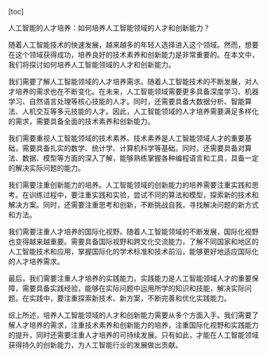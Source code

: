 
[toc]                    
                
                
人工智能的人才培养：如何培养人工智能领域的人才和创新能力？

随着人工智能技术的快速发展，越来越多的年轻人选择进入这个领域。然而，想要在这个领域获得成功，培养良好的技术素养和创新能力是非常重要的。在本文中，我们将探讨如何培养人工智能领域的人才和创新能力。

我们需要了解人工智能领域的人才培养需求。随着人工智能技术的不断发展，对人才培养的需求也在不断变化。在未来，人工智能领域需要更多具备深度学习、机器学习、自然语言处理等核心技能的人才。同时，还需要具备大数据分析、智能算法、人机交互等多元技能的人才。因此，人工智能领域的人才培养需要满足多样化的需求，需要具备全面的技术素养和创新能力。

我们需要重视人工智能领域的技术素养。技术素养是人工智能领域人才的重要基础，需要具备扎实的数学、统计学、计算机科学等基础。同时，还需要具备对算法、数据、模型等方面的深入了解，能够熟练掌握各种编程语言和工具，具备一定的解决实际问题的能力。

我们需要注重创新能力的培养。人工智能领域的创新能力的培养需要注重实践和思考。在训练过程中，要注重实践和实验，尝试不同的算法和模型，探索新的技术和解决方案。同时，还需要注重思考和创新，不断挑战自我，寻找解决问题的新方式和方法。

我们需要注重人才培养的国际化视野。随着人工智能领域的不断发展，国际化视野也变得越来越重要。需要具备国际视野和跨文化交流能力，了解不同国家和地区的人工智能技术和应用，掌握国际化的学术标准和技术前沿，能够更好地适应国际化的人才培养需求。

最后，我们需要注重人才培养的实践能力。实践能力是人工智能领域人才的重要保障，需要具备实践经验，能够在实际问题中运用所学的知识和技能，解决实际问题。在实践中，要注重探索新技术、新方案，不断完善和优化实践能力。

综上所述，培养人工智能领域的人才和创新能力需要从多个方面入手。我们需要了解人才培养的需求，注重技术素养和创新能力的培养，注重国际化视野和实践能力的提升，同时还需要注重人才培养的可持续发展。只有如此，才能在人工智能领域获得持久的创新能力，为人工智能行业的发展做出贡献。

